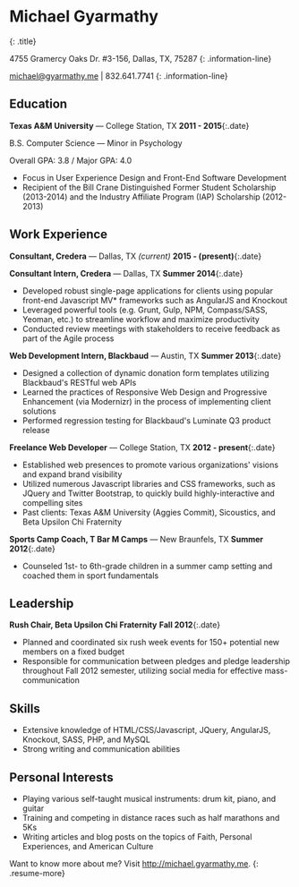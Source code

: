 # Michael Gyarmathy
{: .title}

4755 Gramercy Oaks Dr. #3-156, Dallas, TX, 75287
{: .information-line}

michael@gyarmathy.me &#124; 832.641.7741
{: .information-line}


## Education

**Texas A&M University** — College Station, TX
**2011 - 2015**{:.date}

B.S. Computer Science — Minor in Psychology

Overall GPA: 3.8 / Major GPA: 4.0

   - Focus in User Experience Design and Front-End Software Development
   - Recipient of the Bill Crane Distinguished Former Student Scholarship (2013-2014) and the Industry Affiliate Program (IAP) Scholarship (2012-2013)


## Work Experience

**Consultant, Credera** — Dallas, TX *(current)*
**2015 - (present)**{:.date}

**Consultant Intern, Credera** — Dallas, TX
**Summer 2014**{:.date}

   - Developed robust single-page applications for clients using popular front-end Javascript MV* frameworks such as AngularJS and Knockout
   - Leveraged powerful tools (e.g. Grunt, Gulp, NPM, Compass/SASS, Yeoman, etc.) to streamline workflow and maximize productivity
   - Conducted review meetings with stakeholders to receive feedback as part of the Agile process

**Web Development Intern, Blackbaud** — Austin, TX
**Summer 2013**{:.date}

   - Designed a collection of dynamic donation form templates utilizing Blackbaud's RESTful web APIs
   - Learned the practices of Responsive Web Design and Progressive Enhancement (via Modernizr) in the process of implementing client solutions
   - Performed regression testing for Blackbaud's Luminate Q3 product release

**Freelance Web Developer** — College Station, TX
**2012 - present**{:.date}

   - Established web presences to promote various organizations' visions and expand brand visibility
   - Utilized numerous Javascript libraries and CSS frameworks, such as JQuery and Twitter Bootstrap, to quickly build highly-interactive and compelling sites
   - Past clients: Texas A&M University (Aggies Commit), Sicoustics, and Beta Upsilon Chi Fraternity

**Sports Camp Coach, T Bar M Camps** — New Braunfels, TX
**Summer 2012**{:.date}

   - Counseled 1st- to  6th-grade children in a summer camp setting and coached them in sport fundamentals

## Leadership

**Rush Chair, Beta Upsilon Chi Fraternity**
**Fall 2012**{:.date}

   - Planned and coordinated six rush week events for 150+ potential new members on a fixed budget
   - Responsible for communication between pledges and pledge leadership throughout Fall 2012 semester, utilizing social media for effective mass-communication

## Skills
   - Extensive knowledge of HTML/CSS/Javascript, JQuery, AngularJS, Knockout, SASS, PHP, and MySQL
   - Strong writing and communication abilities

## Personal Interests
   - Playing various self-taught musical instruments: drum kit, piano, and guitar
   - Training and competing in distance races such as half marathons and 5Ks
   - Writing articles and blog posts on the topics of Faith, Personal Experiences, and American Culture

Want to know more about me? Visit http://michael.gyarmathy.me.
{: .resume-more}